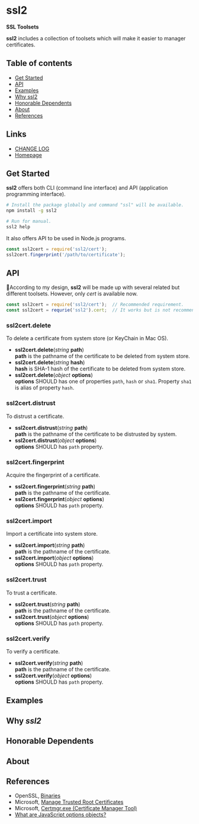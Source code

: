 #	ssl2
__SSL Toolsets__

__ssl2__ includes a collection of toolsets which will make it easier to manager certificates.

##	Table of contents

*	[Get Started](#get-started)
*	[API](#api)
* 	[Examples](#examples)
*	[Why ssl2](#why-ssl2)
*	[Honorable Dependents](#honorable-dependents)
*	[About](#about)
*	[References](#references)

##	Links

*	[CHANGE LOG](./CHANGELOG.md)
*	[Homepage](https://github.com/YounGoat/nodejs.ssl2)

##	Get Started

__ssl2__ offers both CLI (command line interface) and API (application programming interface).

```bash
# Install the package globally and command "ssl" will be available.
npm install -g ssl2

# Run for manual.
ssl2 help
```

It also offers API to be used in Node.js programs.

```javascript
const ssl2cert = require('ssl2/cert');
ssl2cert.fingerprint('/path/to/certificate');
```

##	API

According to my design, __ssl2__ will be made up with several related but different toolsets. However, only *cert* is available now.

```javascript
const ssl2cert = require('ssl2/cert');  // Recommended requirement.
const ssl2cert = requrie('ssl2').cert;  // It works but is not recommended.
```

### ssl2cert.delete

To delete a certificate from system store (or KeyChain in Mac OS).

*   __ssl2cert.delete__(*string* __path__)  
    __path__ is the pathname of the certificate to be deleted from system store.
*    __ssl2cert.delete__(*string* __hash__)  
    __hash__ is SHA-1 hash of the certificate to be deleted from system store.
*    __ssl2cert.delete__(*object* __options__)  
    __options__ SHOULD has one of properties `path`, `hash` or `sha1`. Property `sha1` is alias of property `hash`.

### ssl2cert.distrust

To distrust a certificate.

*   __ssl2cert.distrust__(*string* __path__)  
    __path__ is the pathname of the certificate to be distrusted by system.
*   __ssl2cert.distrust__(*object* __options__)  
    __options__ SHOULD has `path` property.

### ssl2cert.fingerprint

Acquire the fingerprint of a certificate.

*   __ssl2cert.fingerprint__(*string* __path__)  
    __path__ is the pathname of the certificate.
*   __ssl2cert.fingerprint__(*object* __options__)  
    __options__ SHOULD has `path` property.

### ssl2cert.import

Import a certificate into system store.

*   __ssl2cert.import__(*string* __path__)  
    __path__ is the pathname of the certificate.
*   __ssl2cert.import__(*object* __options__)  
    __options__ SHOULD has `path` property.

### ssl2cert.trust

To trust a certificate.

*   __ssl2cert.trust__(*string* __path__)  
    __path__ is the pathname of the certificate.
*   __ssl2cert.trust__(*object* __options__)  
    __options__ SHOULD has `path` property.

### ssl2cert.verify

To verify a certificate.

*   __ssl2cert.verify__(*string* __path__)  
    __path__ is the pathname of the certificate.
*   __ssl2cert.verify__(*object* __options__)  
    __options__ SHOULD has `path` property.

##  Examples

##  Why *ssl2*

##  Honorable Dependents

##  About

##  References

*   OpenSSL, [Binaries](https://wiki.openssl.org/index.php/Binaries)
*   Microsoft, [Manage Trusted Root Certificates](https://technet.microsoft.com/en-us/library/cc754841(v=ws.11).aspx)
*   Microsoft, [Certmgr.exe (Certificate Manager Tool)](https://docs.microsoft.com/en-us/dotnet/framework/tools/certmgr-exe-certificate-manager-tool)
*   [What are JavaScript options objects?](http://www.codereadability.com/what-are-javascript-options-objects/)